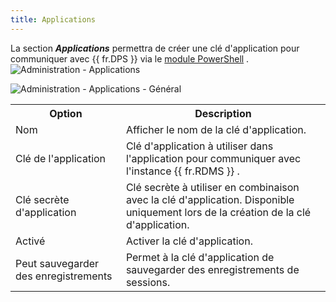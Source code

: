 ```yaml
---
title: Applications
---
```

La section ***Applications*** permettra de créer une clé d'application pour communiquer avec {{ fr.DPS }} via le [module PowerShell](https://github.com/Devolutions/devolutions-server) .  
![Administration - Applications](/img/fr/server/ServerOp8031.png) 

![Administration - Applications - Général](/img/fr/server/ServerOp8137.png) 

<table>
	<tr>
		<th>
Option 
		</th>
		<th>
Description 
		</th>
	</tr>
	<tr>
		<td>
Nom 
		</td>
		<td>
Afficher le nom de la clé d'application. 
		</td>
	</tr>
	<tr>
		<td>
Clé de l'application 
		</td>
		<td>
Clé d'application à utiliser dans l'application pour communiquer avec l'instance {{ fr.RDMS }} . 
		</td>
	</tr>
	<tr>
		<td>
Clé secrète d'application 
		</td>
		<td>
Clé secrète à utiliser en combinaison avec la clé d'application. Disponible uniquement lors de la création de la clé d'application. 
		</td>
	</tr>
	<tr>
		<td>
Activé 
		</td>
		<td>
Activer la clé d'application. 
		</td>
	</tr>
	<tr>
		<td>
Peut sauvegarder des enregistrements 
		</td>
		<td>
Permet à la clé d'application de sauvegarder des enregistrements de sessions. 
		</td>
	</tr>
</table>


